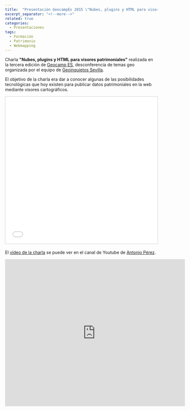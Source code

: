```yaml
---
title:  "Presentación GeocampEs 2015 \"Nubes, plugins y HTML para visores patrimoniales\""
excerpt_separator: "<!--more-->"
related: true
categories: 
  - Presentaciones
tags:
  - Formación
  - Patrimonio
  - Webmapping
---
```


Charla **"Nubes, plugins y HTML para visores patrimoniales"** realizada en la tercera edición de [Geocamp ES](http://geocamp.es/), desconferencia de temas geo organizada por el equipo de [Geoinquietos Sevilla](http://geoinquietos.blogspot.com.es/).

El objetivo de la charla era dar a conocer algunas de las posibilidades tecnológicas que hoy existen para publicar datos patrimoniales en la web mediante visores cartográficos.

<iframe src="//www.slideshare.net/slideshow/embed_code/key/1yBFEHgZE6skLy" width="595" height="485" frameborder="0" marginwidth="0" marginheight="0" scrolling="no" style="border:1px solid #CCC; border-width:1px; margin-bottom:5px; max-width: 100%;" allowfullscreen> </iframe> 

El [vídeo de la charla](https://www.youtube.com/watch?v=rxLjUGfSEPg) se puede ver en el canal de Youtube de [Antonio Pérez](http://www.nonopp.com/).

<iframe width="595" height="485" src="https://www.youtube.com/embed/rxLjUGfSEPg" frameborder="0" allowfullscreen></iframe>
